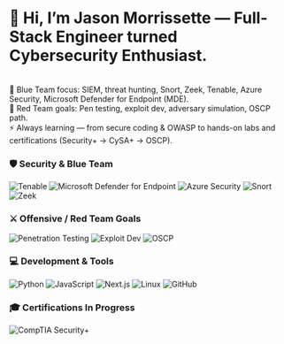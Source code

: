 

<h1>👋 Hi, I’m Jason Morrissette — Full-Stack Engineer turned Cybersecurity Enthusiast.</h1><br>
🔹 Blue Team focus: SIEM, threat hunting, Snort, Zeek, Tenable, Azure Security, Microsoft Defender for Endpoint (MDE).<br>
🔹 Red Team goals: Pen testing, exploit dev, adversary simulation, OSCP path.<br>
⚡ Always learning — from secure coding & OWASP to hands-on labs and certifications (Security+ → CySA+ → OSCP).<br>


### 🛡️ Security & Blue Team
![Tenable](https://img.shields.io/badge/Tenable-0095D9?style=for-the-badge&logo=tenable&logoColor=white)
![Microsoft Defender for Endpoint](https://img.shields.io/badge/MDE-0067B8?style=for-the-badge&logo=microsoft&logoColor=white)
![Azure Security](https://img.shields.io/badge/Azure_Security-0089D6?style=for-the-badge&logo=microsoftazure&logoColor=white)
![Snort](https://img.shields.io/badge/Snort-CC0000?style=for-the-badge&logo=snort&logoColor=white)
![Zeek](https://img.shields.io/badge/Zeek-2E3440?style=for-the-badge&logoColor=white)

### ⚔️ Offensive / Red Team Goals
![Penetration Testing](https://img.shields.io/badge/Pen--Testing-FF4F00?style=for-the-badge&logo=kalilinux&logoColor=white)
![Exploit Dev](https://img.shields.io/badge/Exploit_Dev-000000?style=for-the-badge&logo=hackaday&logoColor=white)
![OSCP](https://img.shields.io/badge/OSCP_Path-DA1F26?style=for-the-badge&logo=offensive-security&logoColor=white)

### 💻 Development & Tools
![Python](https://img.shields.io/badge/Python-3776AB?style=for-the-badge&logo=python&logoColor=white)
![JavaScript](https://img.shields.io/badge/JavaScript-F7DF1E?style=for-the-badge&logo=javascript&logoColor=black)
![Next.js](https://img.shields.io/badge/Next.js-000000?style=for-the-badge&logo=next.js&logoColor=white)
![Linux](https://img.shields.io/badge/Linux-FCC624?style=for-the-badge&logo=linux&logoColor=black)
![GitHub](https://img.shields.io/badge/GitHub-181717?style=for-the-badge&logo=github&logoColor=white)

### 🎓 Certifications In Progress
![CompTIA Security+](https://img.shields.io/badge/CompTIA_Security%2B-EE0000?style=for-the-badge&logo=comptia&logoColor=white)

<!--
**Jmorrissette1/jmorrissette1** is a ✨ _special_ ✨ repository because its `README.md` (this file) appears on your GitHub profile.

Here are some ideas to get you started:

- 🔭 I’m currently working on ...
- 🌱 I’m currently learning ...
- 👯 I’m looking to collaborate on ...
- 🤔 I’m looking for help with ...
- 💬 Ask me about ...
- 📫 How to reach me: ...
- 😄 Pronouns: ...
- ⚡ Fun fact: ...
-->

